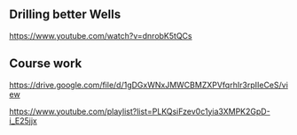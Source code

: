 
## Drilling better Wells

https://www.youtube.com/watch?v=dnrobK5tQCs


## Course work

https://drive.google.com/file/d/1gDGxWNxJMWCBMZXPVfqrhIr3rpIIeCeS/view

https://www.youtube.com/playlist?list=PLKQsiFzev0c1yia3XMPK2GpD-i_E25jjx


